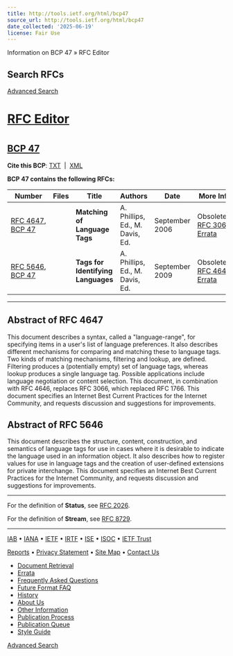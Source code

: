 ```yaml
---
title: http://tools.ietf.org/html/bcp47
source_url: http://tools.ietf.org/html/bcp47
date_collected: '2025-06-19'
license: Fair Use
---
```


 Information on BCP 47 » RFC Editor
 


























 




## Search RFCs

[Advanced Search](/search/rfc_search.php)

# [RFC Editor](https://www.rfc-editor.org/)

# 

## [BCP 47](https://www.rfc-editor.org/bcp/bcp47.txt)

**Cite this BCP**:
[TXT](/refs/ref-bcp47.txt)  | 
[XML](https://bib.ietf.org/public/rfc/bibxml9/reference.BCP.0047.xml)

**BCP 47 contains the following RFCs:**

| Number | Files | Title | Authors | Date | More Info | Status |
| --- | --- | --- | --- | --- | --- | --- |
| [RFC 4647](https://www.rfc-editor.org/info/rfc4647), [BCP 47](https://www.rfc-editor.org/info/bcp47) |  | **Matching of Language Tags** | A. Phillips, Ed., M. Davis, Ed. | September 2006 | Obsoletes [RFC 3066](https://www.rfc-editor.org/info/rfc3066), [Errata](https://www.rfc-editor.org/errata/rfc4647) | Best Current Practice |
| [RFC 5646](https://www.rfc-editor.org/info/rfc5646), [BCP 47](https://www.rfc-editor.org/info/bcp47) |  | **Tags for Identifying Languages** | A. Phillips, Ed., M. Davis, Ed. | September 2009 | Obsoletes [RFC 4646](https://www.rfc-editor.org/info/rfc4646), [Errata](https://www.rfc-editor.org/errata/rfc5646) | Best Current Practice |

---

## Abstract of RFC 4647

This document describes a syntax, called a "language-range", for
specifying items in a user's list of language preferences. It also
describes different mechanisms for comparing and matching these to
language tags. Two kinds of matching mechanisms, filtering and
lookup, are defined. Filtering produces a (potentially empty) set of
language tags, whereas lookup produces a single language tag.
Possible applications include language negotiation or content
selection. This document, in combination with RFC 4646, replaces RFC
3066, which replaced RFC 1766. This document specifies an Internet Best Current Practices for the
Internet Community, and requests discussion and suggestions for
improvements.

## Abstract of RFC 5646

This document describes the structure, content, construction, and
semantics of language tags for use in cases where it is desirable to
indicate the language used in an information object. It also
describes how to register values for use in language tags and the
creation of user-defined extensions for private interchange. This document
specifies an Internet Best Current Practices for the
Internet Community, and requests discussion and suggestions for
improvements.

---

For the definition of **Status**,
see [RFC 2026](/info/rfc2026).

For the definition of **Stream**, see [RFC 8729](/info/rfc8729).

---

  
  

[IAB](//www.iab.org/) • [IANA](//www.iana.org/) • [IETF](//www.ietf.org) • [IRTF](//www.irtf.org) • [ISE](/about/independent) • [ISOC](//www.internetsociety.org) • [IETF Trust](//trustee.ietf.org/)
  
[Reports](/report-summary) • [Privacy Statement](//www.ietf.org/privacy-statement/) • [Site Map](/sitemap) • [Contact Us](/contact)







* [Document Retrieval](https://www.rfc-editor.org/retrieve/)
* [Errata](/errata.php)
* [Frequently Asked Questions](https://www.rfc-editor.org/faq/)
* [Future Format FAQ](https://www.rfc-editor.org/rse/format-faq/)
* [History](https://www.rfc-editor.org/history/)
* [About Us](https://www.rfc-editor.org/about/)
* [Other Information](https://www.rfc-editor.org/other/)
* [Publication Process](https://www.rfc-editor.org/pubprocess/)
* [Publication Queue](/current_queue.php)
* [Style Guide](https://www.rfc-editor.org/styleguide/)

[Advanced Search](/search/rfc_search.php)
